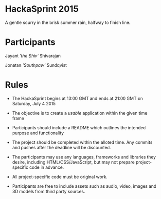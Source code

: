 # HackaSprint 2015
A gentle scurry in the brisk summer rain, halfway to finish line.


Participants
============
Jayant _'the Shiv'_ Shivarajan

Jonatan _'Southpaw'_ Sundqvist


Rules
=====

* The HackaSprint begins at 13:00 GMT and ends at 21:00 GMT on Saturday, July 4 2015

* The objective is to create a _usable_ application within the given time frame
* Participants should include a README which outlines the intended purpose and functionality

* The project should be completed within the alloted time. Any commits and pushes after the deadline will be discounted.

* The participants may use any languages, frameworks and libraries they desire, including HTML/CSS/JavaScript, but may not prepare project-specific code in advance.
* All project-specific code must be original work.
* Participants are free to include assets such as audio, video, images and 3D models from third party sources.
